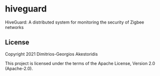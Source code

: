 # hiveguard

HiveGuard: A distributed system for monitoring the security of Zigbee networks


## License

Copyright 2021 Dimitrios-Georgios Akestoridis

This project is licensed under the terms of the Apache License, Version 2.0 (Apache-2.0).
